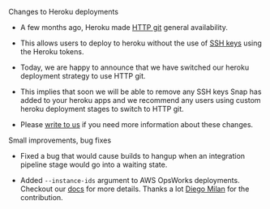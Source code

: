 Changes to Heroku deployments

* A few months ago, Heroku made [HTTP git](https://blog.heroku.com/archives/2014/12/5/http_git_now_generally_available) general availability.

* This allows users to deploy to heroku without the use of [SSH keys](https://devcenter.heroku.com/articles/keys) using the Heroku tokens.

* Today, we are happy to announce that we have switched our heroku deployment strategy to use HTTP git.

* This implies that soon we will be able to remove any SSH keys Snap has added to your heroku apps and we recommend any users using custom heroku deployment stages to switch to HTTP git.

* Please [write to us](https://snap-ci.com/contact-us) if you need more information about these changes.


Small improvements, bug fixes

* Fixed a bug that would cause builds to hangup when an integration pipeline stage would go into a waiting state.

* Added `--instance-ids` argument to AWS OpsWorks deployments. Checkout our [docs](https://docs.snap-ci.com/deployments/aws-deployments/aws-opsworks-deployments/#command-line-usage-of-snap-deploy-for-opsworks-deployments) for more details. Thanks a lot [Diego Milan](https://github.com/dmilanp) for the contribution.
